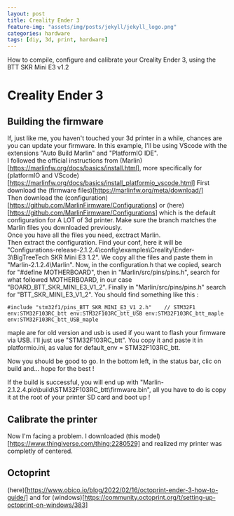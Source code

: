 ```yaml
---
layout: post
title: Creality Ender 3
feature-img: "assets/img/posts/jekyll/jekyll_logo.png"
categories: hardware
tags: [diy, 3d, print, hardware]
---
```


How to compile, configure and calibrate your Creality Ender 3, using the BTT SKR Mini E3 v1.2

# Creality Ender 3
## Building the firmware
If, just like me, you haven't touched your 3d printer in a while, chances are you can update your firmware.
In this example, I'll be using VScode with the extensions "Auto Build Marlin" and "PlatformIO IDE".  
I followed the official instructions from (Marlin)[https://marlinfw.org/docs/basics/install.html], more specifically for (platformIO and VScode)[https://marlinfw.org/docs/basics/install_platformio_vscode.html]
First download the (firmware files)[https://marlinfw.org/meta/download/]  
Then download the (configuration)[https://github.com/MarlinFirmware/Configurations] or (here)[https://github.com/MarlinFirmware/Configurations] which is the default configuration for A LOT of 3d printer. Make sure the branch matches the Marlin files you downloaded previously.  
Once you have all the files you need, exctract Marlin.  
Then extract the configuration. Find your conf, here it will be "Configurations-release-2.1.2.4\config\examples\Creality\Ender-3\BigTreeTech SKR Mini E3 1.2". We copy all the files and paste them in "Marlin-2.1.2.4\Marlin".
Now, in the configuration.h that we copied, search for "#define MOTHERBOARD", then in "Marlin/src/pins/pins.h", search for what followed MOTHERBOARD, in our case "BOARD_BTT_SKR_MINI_E3_V1_2".
Finally in "Marlin/src/pins/pins.h" search for "BTT_SKR_MINI_E3_V1_2". You should find something like this :
```text
#include "stm32f1/pins_BTT_SKR_MINI_E3_V1_2.h"    // STM32F1                              env:STM32F103RC_btt env:STM32F103RC_btt_USB env:STM32F103RC_btt_maple env:STM32F103RC_btt_USB_maple
```
maple are for old version and usb is used if you want to flash your firmware via USB. I'll just use "STM32F103RC_btt". You copy it and paste it in platformio.ini, as value for default_env = STM32F103RC_btt.

Now you should be good to go. In the bottom left, in the status bar, clic on build and... hope for the best !

If the build is successful, you will end up with "Marlin-2.1.2.4\.pio\build\STM32F103RC_btt\firmware.bin", all you have to do is copy it at the root of your printer SD card and boot up !

## Calibrate the printer
Now I'm facing a problem. I downloaded (this model)[https://www.thingiverse.com/thing:2280529] and realized my printer was completly of centered.

## Octoprint
(here)[https://www.obico.io/blog/2022/02/16/octoprint-ender-3-how-to-guide/] and for (windows)[https://community.octoprint.org/t/setting-up-octoprint-on-windows/383]